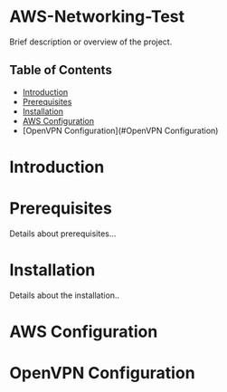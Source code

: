 # AWS-Networking-Test 

Brief description or overview of the project. 

## Table of Contents 
- [Introduction](#introduction)
- [Prerequisites](#prerequisites)
- [Installation](#installation)
- [AWS Configuration](#configuration)
- [OpenVPN Configuration](#OpenVPN Configuration)

# Introduction


# Prerequisites

Details about prerequisites...

# Installation 

Details about the installation..


# AWS Configuration

# OpenVPN Configuration

